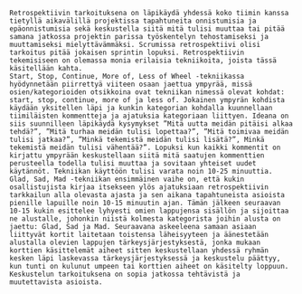     Retrospektiivin tarkoituksena on läpikäydä yhdessä koko tiimin kanssa tietyllä aikavälillä projektissa tapahtuneita onnistumisia ja epäonnistumisia sekä keskustella siitä mitä tulisi muuttaa tai pitää samana jatkossa projektin parissa työskentelyn tehostamiseksi ja muuttamiseksi mielyttävämmäksi. Scrumissa retrospektiivi olisi tarkoitus pitää jokaisen sprintin lopuksi. Retrospektiivin tekemisiseen on olemassa monia erilaisia tekniikoita, joista tässä käsitellään kahta.
    Start, Stop, Continue, More of, Less of Wheel -tekniikassa hyödynnetään piirrettyä viiteen osaan jaettua ympyrää, missä osien/kategorioiden otsikkoina ovat tekniikan nimessä olevat kohdat: start, stop, continue, more of ja less of. Jokainen ympyrän kohdista käydään yksitellen läpi ja kunkin kategorian kohdalla kuunnellaan tiimiläisten kommentteja ja ajatuksia kategoriaan liittyen. Ideana on siis suunnilleen läpikäydä kysymykset ”Mitä uutta meidän pitäisi alkaa tehdä?”, ”Mitä turhaa meidän tulisi lopettaa?”, ”Mitä toimivaa meidän tulisi jatkaa?”, ”Minkä tekemistä meidän tulisi lisätä?”, Minkä tekemistä meidän tulisi vähentää?”. Lopuksi kun kaikki kommentit on kirjattu ympyrään keskustellaan siitä mitä saatujen kommenttien perusteella todella tulisi muuttaa ja sovitaan yhteiset uudet käytännöt. Tekniikan käyttöön tulisi varata noin 10-25 minuuttia.
    Glad, Sad, Mad -tekniikan ensimmäinen vaihe on, että kukin osallistujista kirjaa itsekseen ylös ajatuksiaan retrospektiivin tarkkailun alla olevasta ajasta ja sen aikana tapahtuneista asioista pienille lapuille noin 10-15 minuutin ajan. Tämän jälkeen seuraavan 10-15 kukin esittelee lyhyesti omien lappujensa sisällön ja sijoittaa ne alustalle, johonkin niistä kolmesta kategorista joihin alusta on jaettu: Glad, Sad ja Mad. Seuraavana askeeleena samaan asiaan liittyvät kortit laitetaan toistensa läheisyyteen ja äänestetään alustalla olevien lappujen tärkeysjärjestyksestä, jonka mukaan korttien käsittelemät aiheet sitten keskustellaan yhdessä ryhmän kesken läpi laskevassa tärkeysjärjestyksessä ja keskustelu päättyy, kun tunti on kulunut umpeen tai korttien aiheet on käsitelty loppuun. Keskustelun tarkoituksena on sopia jatkossa tehtävistä ja muutettavista asioista.
